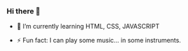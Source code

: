 ### Hi there 👋


- 🌱 I’m currently learning HTML, CSS, JAVASCRIPT


- ⚡ Fun fact: I can play some music... in some instruments.


